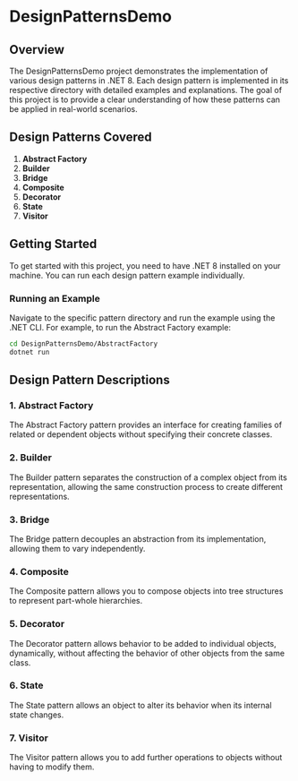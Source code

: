 # DesignPatternsDemo

## Overview
The DesignPatternsDemo project demonstrates the implementation of various design patterns in .NET 8. Each design pattern is implemented in its respective directory with detailed examples and explanations. The goal of this project is to provide a clear understanding of how these patterns can be applied in real-world scenarios.

## Design Patterns Covered
1. **Abstract Factory**
2. **Builder**
3. **Bridge**
4. **Composite**
5. **Decorator**
6. **State**
7. **Visitor**

## Getting Started
To get started with this project, you need to have .NET 8 installed on your machine. You can run each design pattern example individually.

### Running an Example
Navigate to the specific pattern directory and run the example using the .NET CLI. For example, to run the Abstract Factory example:

```bash
cd DesignPatternsDemo/AbstractFactory
dotnet run
```
## Design Pattern Descriptions
### 1. Abstract Factory
   The Abstract Factory pattern provides an interface for creating families of related or dependent objects without specifying their concrete classes.

### 2. Builder
   The Builder pattern separates the construction of a complex object from its representation, allowing the same construction process to create different representations.

### 3. Bridge
   The Bridge pattern decouples an abstraction from its implementation, allowing them to vary independently.

### 4. Composite
   The Composite pattern allows you to compose objects into tree structures to represent part-whole hierarchies.

### 5. Decorator
   The Decorator pattern allows behavior to be added to individual objects, dynamically, without affecting the behavior of other objects from the same class.

### 6. State
   The State pattern allows an object to alter its behavior when its internal state changes.

### 7. Visitor
   The Visitor pattern allows you to add further operations to objects without having to modify them.

